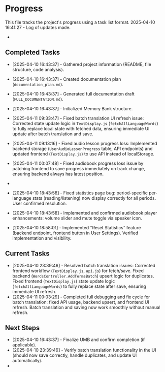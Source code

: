 # Progress

This file tracks the project's progress using a task list format.
2025-04-10 16:41:27 - Log of updates made.

*

## Completed Tasks

*   [2025-04-10 16:43:37] - Gathered project information (README, file structure, code analysis).
*   [2025-04-10 16:43:37] - Created documentation plan (`documentation_plan.md`).
*   [2025-04-10 16:43:37] - Generated full documentation draft (`FULL_DOCUMENTATION.md`).
*   [2025-04-10 16:43:37] - Initialized Memory Bank structure.




*   [2025-04-11 09:33:47] - Fixed batch translation UI refresh issue: Corrected state update logic in `TextDisplay.js` (`fetchAllLanguageWords`) to fully replace local state with fetched data, ensuring immediate UI update after batch translation and save.
*   [2025-04-11 09:13:16] - Fixed audio lesson progress loss: Implemented backend storage (`UserAudioLessonProgress` table, API endpoints) and updated frontend (`TextDisplay.js`) to use API instead of localStorage.
*   [2025-04-11 00:07:48] - Fixed audiobook progress loss issue by patching frontend to save progress immediately on track change, ensuring backend always has latest position.
*
*   [2025-04-10 18:43:58] - Fixed statistics page bug: period-specific per-language stats (reading/listening) now display correctly for all periods. User confirmed resolution.
*   [2025-04-10 18:43:58] - Implemented and confirmed audiobook player enhancements: volume slider and mute toggle via speaker icon.
*   [2025-04-10 18:58:01] - Implemented "Reset Statistics" feature (backend endpoint, frontend button in User Settings). Verified implementation and visibility.

## Current Tasks

*   [2025-04-10 23:39:49] - Resolved batch translation issues: Corrected frontend workflow (`TextDisplay.js`, `api.js`) for fetch/save. Fixed backend (`WordsController.AddTermsBatch`) upsert logic for duplicates. Fixed frontend (`TextDisplay.js`) state update logic (`fetchAllLanguageWords`) to fully replace state after save, ensuring immediate UI refresh.
*   [2025-04-11 00:03:29] - Completed full debugging and fix cycle for batch translation: fixed API usage, backend upsert, and frontend UI refresh. Batch translation and saving now work smoothly without manual refresh.

## Next Steps

*   [2025-04-10 16:43:37] - Finalize UMB and confirm completion (if applicable).
*   [2025-04-10 23:39:49] - Verify batch translation functionality in the UI (should now save correctly, handle duplicates, and update UI automatically).
*